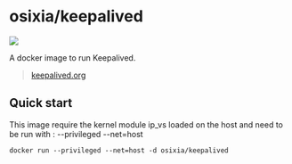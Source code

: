 # osixia/keepalived

[![](https://badge.imagelayers.io/osixia/keepalived:latest.svg)](https://imagelayers.io/?images=osixia/keepalived:latest 'Get your own badge on imagelayers.io')

A docker image to run Keepalived.
> [keepalived.org](http://keepalived.org/)

## Quick start

This image require the kernel module ip_vs loaded on the host and need to be run with : --privileged --net=host

    docker run --privileged --net=host -d osixia/keepalived
